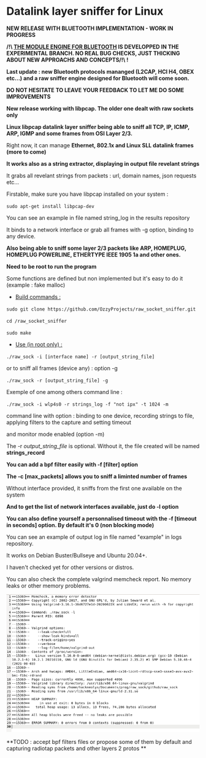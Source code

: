 # Datalink layer sniffer for Linux

**NEW RELEASE WITH BLUETOOTH IMPLEMENTATION - WORK IN PROGRESS**

**/!\ <ins>THE MODULE ENGINE FOR BLUETOOTH</ins> IS DEVELOPPED IN THE EXPERIMENTAL BRANCH. NO REAL BUG CHECKS, JUST THICKING ABOUT NEW APPROACHS AND CONCEPTS/!\ !**

**Last update : new Bluetooth protocols mananged (L2CAP, HCI H4, OBEX etc...) and a raw sniffer engine designed for Bluetooth will come soon.**

**DO NOT HESITATE TO LEAVE YOUR FEEDBACK TO LET ME DO SOME IMPROVEMENTS**

**New release working with libpcap. The older one dealt with raw sockets only**

**Linux libpcap datalink layer sniffer being able to sniff all TCP, IP, ICMP, ARP, IGMP and some frames from OSI Layer 2/3.**

Right now, it can manage **Ethernet, 802.1x and Linux SLL datalink frames (more to come)**

**It works also as a string extractor, displaying in output file revelant strings**

It grabs all revelant strings from packets : url, domain names, json requests etc...

Firstable, make sure you have libpcap installed on your system :

`sudo apt-get install libpcap-dev` 

You can see an example in file named string_log in the results repository

It binds to a network interface or grab all frames with -g option, binding to any device.

**Also being able to sniff some layer 2/3 packets like ARP, HOMEPLUG, HOMEPLUG POWERLINE, ETHERTYPE IEEE 1905 1a and other ones.**

**Need to be root to run the program**

Some functions are defined but non implemented but it's easy to do it (example : fake malloc)

+ <ins>Build commands :</ins>

`sudo git clone https://github.com/OzzyProjects/raw_socket_sniffer.git`

`cd /raw_socket_sniffer`

`sudo make`

+ <ins>Use (in root only) :</ins>

`./raw_sock -i [interface name] -r [output_string_file]`

or to sniff all frames (device any) : option -g

`./raw_sock -r [output_string_file] -g`

Exemple of one among others command line :

`./raw_sock -i wlp4s0 -r strings_log -f "not ipx" -t 1024 -m`

command line with option : binding to one device, recording strings to file, applying filters to the capture and setting timeout 

and monitor mode enabled (option -m)

The -r *output_string_file* is optional. Without it, the file created will be named **strings_record**

**You can add a bpf filter easily with -f [filter] option**

**The -c [max_packets] allows you to sniff a liminted number of frames**

Without interface provided, it sniffs from the first one available on the system

**And to get the list of network interfaces available, just do -l option**

**You can also define yourself a personnalised timeout with the -f [timeout in seconds] option. By default it's 0 (non blocking mode)**

You can see an example of output log in file named "example" in logs repository.

It works on Debian Buster/Bullseye and Ubuntu 20.04+.

I haven't checked yet for other versions or distros.

You can also check the complete valgrind memcheck report. No memory leaks or other memory problems.

![](valgrind/valgrind.png)

**TODO : accept bpf filters files or propose some of them by default and capturing radiotap packets and other layers 2 protos **
